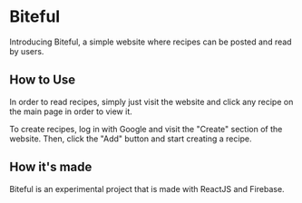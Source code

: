 # Biteful
Introducing Biteful, a simple website where recipes can be posted and read by users.

## How to Use
In order to read recipes, simply just visit the website and click any recipe on the main page in order to view it.

To create recipes, log in with Google and visit the "Create" section of the website. Then, click the "Add" button and start creating a recipe.

## How it's made
Biteful is an experimental project that is made with ReactJS and Firebase.
